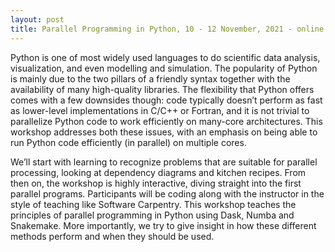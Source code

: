 ```yaml
---
layout: post
title: Parallel Programming in Python, 10 - 12 November, 2021 - online
---
```

Python is one of most widely used languages to do scientific data analysis, visualization, and even modelling and simulation. The popularity of Python is mainly due to the two pillars of a friendly syntax together with the availability of many high-quality libraries. The flexibility that Python offers comes with a few downsides though: code typically doesn’t perform as fast as lower-level implementations in C/C++ or Fortran, and it is not trivial to parallelize Python code to work efficiently on many-core architectures. This workshop addresses both these issues, with an emphasis on being able to run Python code efficiently (in parallel) on multiple cores.

We’ll start with learning to recognize problems that are suitable for parallel processing, looking at dependency diagrams and kitchen recipes. From then on, the workshop is highly interactive, diving straight into the first parallel programs. Participants will be coding along with the instructor in the style of teaching like Software Carpentry. This workshop teaches the principles of parallel programming in Python using Dask, Numba and Snakemake. More importantly, we try to give insight in how these different methods perform and when they should be used.


